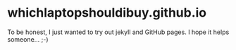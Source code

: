 # whichlaptopshouldibuy.github.io
To be honest, I just wanted to try out jekyll and GitHub pages. I hope it helps someone... ;-)
